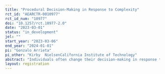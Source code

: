 ```yaml
---
title: "Procedural Decision-Making in Response to Complexity"
rct_id: "AEARCTR-0010977"
rct_id_num: "10977"
doi: "10.1257/rct.10977-2.0"
date: "2023-03-01"
status: "in_development"
jel: ""
start_year: "2023-03-06"
end_year: "2024-01-01"
pi: "Gonzalo Arrieta"
pi_other: "Kirby  NielsenCalifornia Institute of Technology"
abstract: "Individuals often change their decision-making in response to complexity, as has been discussed for decades in psychology and economics, but existing literature provides little evidence on the general characteristics of these processes. We introduce an experimental methodology to show that in the face of complexity, individuals resort to "procedural" decision-making, which we categorize as choice processes that are more describable. We elicit accuracy in replicating decision-makers' choices to experimentally measure and incentivize the choice process' describability. We show that procedural decision-making increases as we exogenously vary the complexity of the environment. This allows for procedural reinterpretations of existing findings in decision-making under complexity, such as in the use of heuristics."
layout: registration
---
```



